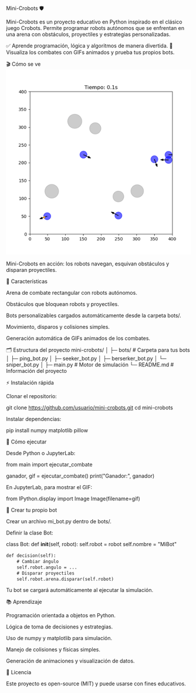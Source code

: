 Mini-Crobots 🛡️

Mini-Crobots es un proyecto educativo en Python inspirado en el clásico juego Crobots.
Permite programar robots autónomos que se enfrentan en una arena con obstáculos, proyectiles y estrategias personalizadas.

✅ Aprende programación, lógica y algoritmos de manera divertida.
🎯 Visualiza los combates con GIFs animados y prueba tus propios bots.

🎬 Cómo se ve
![Texto alternativo](combate.gif)


Mini-Crobots en acción: los robots navegan, esquivan obstáculos y disparan proyectiles.

🚀 Características

Arena de combate rectangular con robots autónomos.

Obstáculos que bloquean robots y proyectiles.

Bots personalizables cargados automáticamente desde la carpeta bots/.

Movimiento, disparos y colisiones simples.

Generación automática de GIFs animados de los combates.

🗂️ Estructura del proyecto
mini-crobots/
│
├─ bots/                 # Carpeta para tus bots
│   ├─ ping_bot.py
│   ├─ seeker_bot.py
│   ├─ berserker_bot.py
│   └─ sniper_bot.py
│
├─ main.py               # Motor de simulación
└─ README.md             # Información del proyecto

⚡ Instalación rápida

Clonar el repositorio:

git clone https://github.com/usuario/mini-crobots.git
cd mini-crobots


Instalar dependencias:

pip install numpy matplotlib pillow

🏁 Cómo ejecutar

Desde Python o JupyterLab:

from main import ejecutar_combate

ganador, gif = ejecutar_combate()
print("Ganador:", ganador)


En JupyterLab, para mostrar el GIF:

from IPython.display import Image
Image(filename=gif)

🤖 Crear tu propio bot

Crear un archivo mi_bot.py dentro de bots/.

Definir la clase Bot:

class Bot:
    def __init__(self, robot):
        self.robot = robot
        self.nombre = "MiBot"

    def decision(self):
        # Cambiar ángulo
        self.robot.angulo = ...
        # Disparar proyectiles
        self.robot.arena.disparar(self.robot)


Tu bot se cargará automáticamente al ejecutar la simulación.

📚 Aprendizaje

Programación orientada a objetos en Python.

Lógica de toma de decisiones y estrategias.

Uso de numpy y matplotlib para simulación.

Manejo de colisiones y físicas simples.

Generación de animaciones y visualización de datos.

📝 Licencia

Este proyecto es open-source (MIT) y puede usarse con fines educativos.
